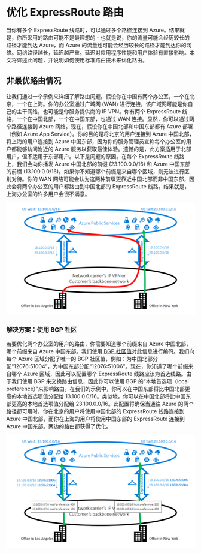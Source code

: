 <properties
    pageTitle="优化 ExpressRoute 路由 | Azure"
    description="本页详细说明当 Azure 与企业网络之间存在多个 ExpressRoute 连接线路时如何优化路由。"
    documentationcenter="na"
    services="expressroute"
    author="charwen"
    manager="carmonm"
    editor=""
    translationtype="Human Translation" />
<tags
    ms.assetid="fca53249-d9c3-4cff-8916-f8749386a4dd"
    ms.service="expressroute"
    ms.devlang="na"
    ms.topic="get-started-article"
    ms.tgt_pltfrm="na"
    ms.workload="infrastructure-services"
    ms.date="04/06/2017"
    wacn.date="05/02/2017"
    ms.author="charwen"
    ms.sourcegitcommit="78da854d58905bc82228bcbff1de0fcfbc12d5ac"
    ms.openlocfilehash="493a5ffcdff1dd44f6eb46af91b4ebaa8786d16e"
    ms.lasthandoff="04/22/2017" />

# <a name="optimize-expressroute-routing"></a>优化 ExpressRoute 路由
当你有多个 ExpressRoute 线路时，可以通过多个路径连接到 Azure。结果就是，你所采用的路由可能不是最理想的 - 也就是说，你的流量可能会经历较长的路径才能到达 Azure，而 Azure 的流量也可能会经历较长的路径才能到达你的网络。网络路径越长，延迟越严重。延迟对应用程序性能和用户体验有直接影响。本文将详述此问题，并说明如何使用标准路由技术来优化路由。

## 非最优路由情况 
让我们通过一个示例来详细了解路由问题。假设你在中国有两个办公室，一个在北京，一个在上海。你的办公室通过广域网 (WAN) 进行连接，该广域网可能是你自己的主干网络，也可能是你服务提供商的 IP VPN。你有两个 ExpressRoute 线路，一个在中国北部，一个在中国东部，也通过 WAN 连接。显然，你可以通过两个路径连接到 Azure 网络。现在，假设你在中国北部和中国东部都有 Azure 部署（例如 Azure App Service）。你的目的是将北京的用户连接到 Azure 中国北部，将上海的用户连接到 Azure 中国东部，因为你的服务管理员宣称每个办公室的用户都能够访问附近的 Azure 服务以获取最佳体验。遗憾的是，此方案适用于北部用户，但不适用于东部用户。以下是问题的原因。在每个 ExpressRoute 线路上，我们会向你播发 Azure 中国北部的前缀 (23.100.0.0/16) 和 Azure 中国东部的前缀 (13.100.0.0/16)。如果你不知道哪个前缀是来自哪个区域，则无法进行区别对待。你的 WAN 网络可能会认为这两种前缀更靠近中国北部而非中国东部，因此会将两个办公室的用户都路由到中国北部的 ExpressRoute 线路。结果就是，上海办公室的许多用户会很不满意。

![](./media/expressroute-optimize-routing/expressroute-case1-problem.png)

### 解决方案：使用 BGP 社区
若要优化两个办公室的用户的路由，你需要知道哪个前缀来自 Azure 中国北部，哪个前缀来自 Azure 中国东部。我们使用 [BGP 社区值](/documentation/articles/expressroute-routing/)对此信息进行编码。我们向每个 Azure 区域分配了唯一的 BGP 社区值，例如：为中国北部分配“12076:51004”，为中国东部分配“12076:51006”。现在，你知道了哪个前缀来自哪个 Azure 区域，因此可以配置哪个 ExpressRoute 线路应该为首选线路。由于我们使用 BGP 来交换路由信息，因此你可以使用 BGP 的“本地首选项（local preference）”来影响路由。在我们的示例中，你可以在中国东部将比中国北部更高的本地首选项值分配给 13.100.0.0/16。类似地，你可以在中国北部将比中国东部更高的本地首选项值分配给 23.100.0.0/16。此配置将确保当通往 Azure 的两个路径都可用时，你在北京的用户将使用中国北部的 ExpressRoute 线路连接到 Azure 中国北部，而你在上海的用户将使用中国东部的 ExpressRoute 连接到 Azure 中国东部。两边的路由都获得了优化。

![](./media/expressroute-optimize-routing/expressroute-case1-solution.png)



<!---HONumber=Mooncake_0320_2017-->